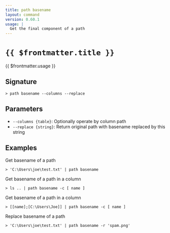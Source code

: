 ```yaml
---
title: path basename
layout: command
version: 0.60.1
usage: |
  Get the final component of a path
---
```


# `{{ $frontmatter.title }}`

<div style='white-space: pre-wrap;'>{{ $frontmatter.usage }}</div>

## Signature

```> path basename --columns --replace```

## Parameters

 -  `--columns {table}`: Optionally operate by column path
 -  `--replace {string}`: Return original path with basename replaced by this string

## Examples

Get basename of a path
```shell
> 'C:\Users\joe\test.txt' | path basename
```

Get basename of a path in a column
```shell
> ls .. | path basename -c [ name ]
```

Get basename of a path in a column
```shell
> [[name];[C:\Users\Joe]] | path basename -c [ name ]
```

Replace basename of a path
```shell
> 'C:\Users\joe\test.txt' | path basename -r 'spam.png'
```
